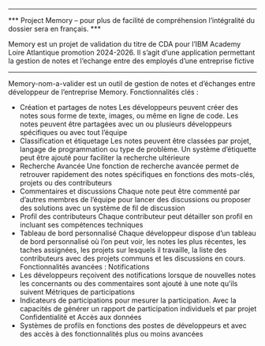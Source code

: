 _________________________________________________________________________________________________________________________
*** Project Memory – pour plus de facilité de compréhension l’intégralité du dossier sera en français. ***

Memory est un projet de validation du titre de CDA pour l’IBM Academy Loire Atlantique promotion 2024-2026.
Il s’agit d’une application permettant la gestion de notes et l’echange entre des employés d’une entreprise fictive
_________________________________________________________________________________________________________________________

Memory-nom-a-valider est un outil de gestion de notes et d’échanges entre développeur de l’entreprise Memory.
Fonctionnalités clés : 
-	Création et partages de notes 
Les développeurs peuvent créer des notes sous forme de texte, images, ou même en ligne de code. Les notes peuvent être partagées avec un ou plusieurs développeurs spécifiques ou avec tout l’équipe
-	Classification et étiquetage
Les notes peuvent être classées par projet, langage de programmation ou type de problème. Un système d’étiquette peut être ajouté pour faciliter la recherche ultérieure
-	Recherche Avancée 
Une fonction de recherche avancée permet de retrouver rapidement des notes spécifiques en fonctions des mots-clés, projets ou des contributeurs
-	Commentaires et discussions
Chaque note peut être commenté par d’autres membres de l’équipe pour lancer des discussions ou proposer des solutions avec un système de fil de discussion
-	Profil des contributeurs
Chaque contributeur peut détailler son profil en incluant ses compétences techniques
-	Tableau de bord personnalisé 
Chaque développeur dispose d’un tableau de bord personnalisé où l’on peut voir, les notes les plus récentes, les taches assignées, les projets sur lesquels il travaille, la liste des contributeurs avec des projets communs et les discussions en cours.
Fonctionnalités avancées :
Notifications
-	Les développeurs reçoivent des notifications lorsque de nouvelles notes les concernants ou des commentaires sont ajouté à une note qu’ils suivent
Métriques de participations 
-	Indicateurs de participations pour mesurer la participation. Avec la capacités de générer un rapport de participation individuels et par projet
Confidentialité et Accès aux données
-	Systèmes de profils en fonctions des postes de développeurs et avec des accès à des fonctionnalités plus ou moins avancées
